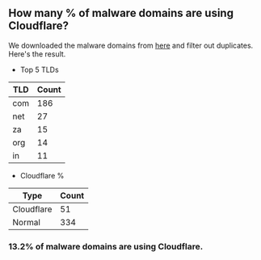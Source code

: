 ## How many % of malware domains are using Cloudflare?


We downloaded the malware domains from [here](https://urlhaus.abuse.ch) and filter out duplicates.
Here's the result.


[//]: # (start replacement)


- Top 5 TLDs

| TLD | Count |
| --- | --- |
| com | 186 |
| net | 27 |
| za | 15 |
| org | 14 |
| in | 11 |


- Cloudflare %

| Type | Count |
| --- | --- |
| Cloudflare | 51 |
| Normal | 334 |


### 13.2% of malware domains are using Cloudflare.